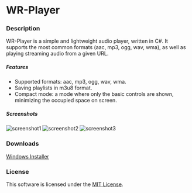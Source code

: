 # WR-Player


### Description
WR-Player is a simple and lightweight audio player, written in C#.
It supports the most common formats (aac, mp3, ogg, wav, wma), as well as playing streaming audio from a given URL.


##### Features
* Supported formats: aac, mp3, ogg, wav, wma.
* Saving playlists in m3u8 format.
* Compact mode: a mode where only the basic controls are shown, minimizing the occupied space on screen.


##### Screenshots
![screenshot1](https://user-images.githubusercontent.com/44162363/51832848-79ae1480-22fe-11e9-83b4-75d0eed61f3a.png)
![screenshot2](https://user-images.githubusercontent.com/44162363/51832850-7a46ab00-22fe-11e9-833c-5b9c65d20000.png)
![screenshot3](https://user-images.githubusercontent.com/44162363/51832852-7a46ab00-22fe-11e9-9c25-1c61a4899985.png)

### Downloads
[Windows Installer](https://github.com/elgaspar/WR-Player/releases/download/v1.0.2/WR-Player-v1.0.2-setup.exe)


### License
This software is licensed under the [MIT License](https://github.com/elgaspar/WR-Player/blob/master/LICENSE).
